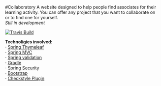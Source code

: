 #Collaboratory
A website designed to help people find associates for their learning activity.
You can offer any project that you want to collaborate on or to find one for yourself.<br />
_Still in development_

[![Travis Build](https://api.travis-ci.org/RedSulfur/sample-project.svg?branch=master)](https://travis-ci.org/RedSulfur/sample-project)

**Technoligies involved:**<br />
⋅ [Spring Thymeleaf](http://www.thymeleaf.org/doc/tutorials/2.1/thymeleafspring.html)<br />
⋅ [Spring MVC](http://docs.spring.io/spring/docs/current/spring-framework-reference/html/mvc.html)<br />
⋅ [Spring validation](http://docs.spring.io/spring/docs/current/spring-framework-reference/html/validation.html)<br />
⋅ [Gradle](https://docs.gradle.org/current/userguide/userguide)<br />
⋅ [Spring Security](http://docs.spring.io/autorepo/docs/spring-security/4.1.x/reference/htmlsingle/)<br />
⋅ [Bootstrap](http://getbootstrap.com/getting-started/)<br />
⋅ [Checkstyle Plugin](https://github.com/jshiell/checkstyle-idea/)<br />
